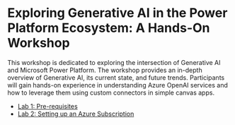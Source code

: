 
# Exploring Generative AI in the Power Platform Ecosystem: A Hands-On Workshop

This workshop is dedicated to exploring the intersection of Generative AI and Microsoft Power Platform. The workshop provides an in-depth overview of Generative AI, its current state, and future trends. Participants will gain hands-on experience in understanding Azure OpenAI services and how to leverage them using custom connectors in simple canvas apps.  

- [Lab 1: Pre-requisites](Lab01/README.md)
- [Lab 2: Setting up an Azure Subscription](Lab02/README.md)
